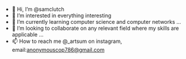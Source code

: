 - 👋 Hi, I’m @samclutch
- 👀 I’m interested in everything interesting
- 🌱 I’m currently learning computer science and computer networks ...
- 💞️ I’m looking to collaborate on any relevant field where my skills are applicable ...
- 📫 How to reach me @_artsum on instagram, email:anonymouscop786@gmail.com
